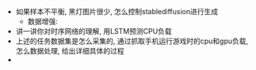 
- 如果样本不平衡, 黑灯图片很少, 怎么控制stablediffusion进行生成
  - 数据增强: 
- 讲一讲你对时序网络的理解, 用LSTM预测CPU负载
- 上述的任务数据集是怎么采集的, 通过抓取手机运行游戏时的cpu和gpu负载, 怎么数据处理, 给出详细具体的过程
- 